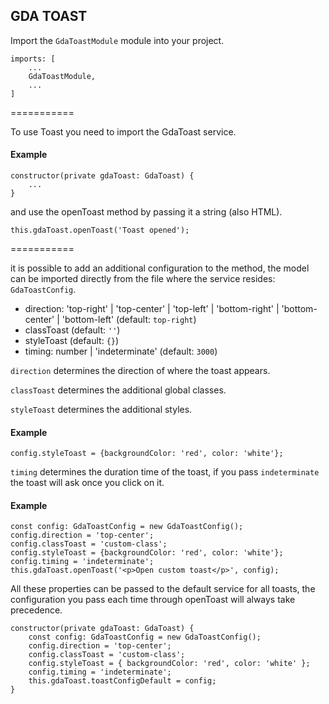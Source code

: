 ## GDA TOAST

Import the `GdaToastModule` module into your project.

```
imports: [
    ...
    GdaToastModule,
    ...
]
```

===========

To use Toast you need to import the GdaToast service.

#### Example

```
constructor(private gdaToast: GdaToast) { 
    ...
}
```

and use the openToast method by passing it a string (also HTML).

```
this.gdaToast.openToast('Toast opened');
```

===========

it is possible to add an additional configuration to the method, the model can be imported directly from the file where the service resides: `GdaToastConfig`.

- direction: 'top-right' | 'top-center' | 'top-left' | 'bottom-right' | 'bottom-center' | 'bottom-left' (default: `top-right`)
- classToast (default: `''`)
- styleToast (default: `{}`)
- timing: number | 'indeterminate' (default: `3000`)

`direction` determines the direction of where the toast appears.

`classToast` determines the additional global classes.

`styleToast` determines the additional styles.

#### Example

```
config.styleToast = {backgroundColor: 'red', color: 'white'};
```

`timing` determines the duration time of the toast, if you pass `indeterminate` the toast will ask once you click on it.

#### Example

```
const config: GdaToastConfig = new GdaToastConfig();
config.direction = 'top-center';
config.classToast = 'custom-class';
config.styleToast = {backgroundColor: 'red', color: 'white'};
config.timing = 'indeterminate';
this.gdaToast.openToast('<p>Open custom toast</p>', config);
```

All these properties can be passed to the default service for all toasts, the configuration you pass each time through openToast will always take precedence.

```
constructor(private gdaToast: GdaToast) { 
    const config: GdaToastConfig = new GdaToastConfig();
    config.direction = 'top-center';
    config.classToast = 'custom-class';
    config.styleToast = { backgroundColor: 'red', color: 'white' };
    config.timing = 'indeterminate';
    this.gdaToast.toastConfigDefault = config;
}
```